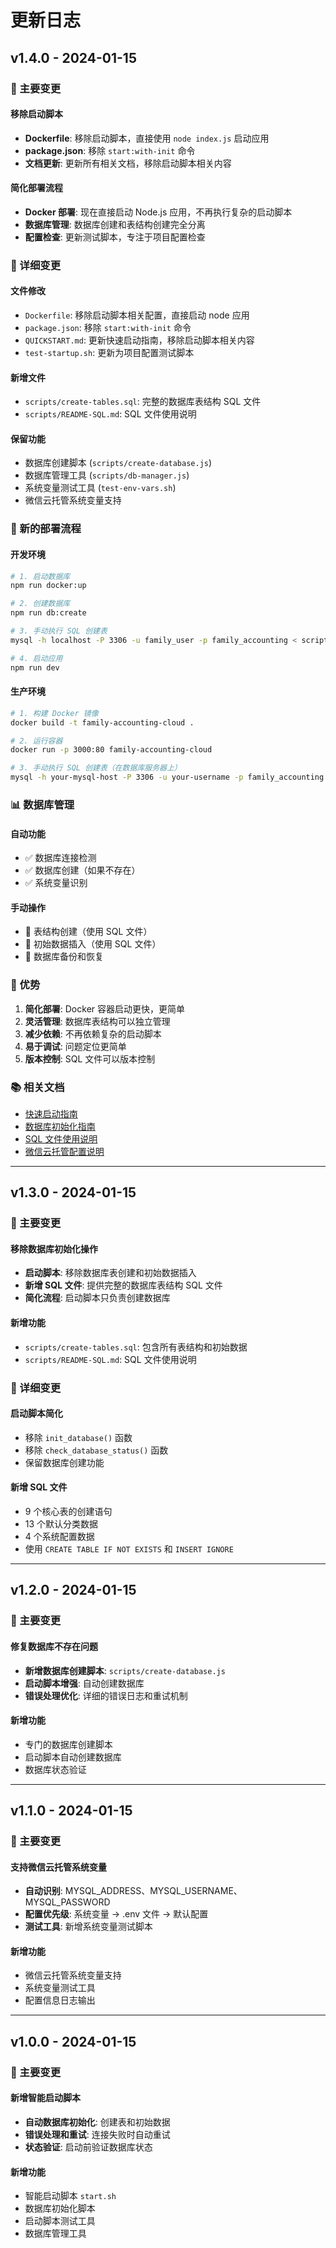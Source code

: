 # 更新日志

## v1.4.0 - 2024-01-15

### 🚀 主要变更

#### 移除启动脚本
- **Dockerfile**: 移除启动脚本，直接使用 `node index.js` 启动应用
- **package.json**: 移除 `start:with-init` 命令
- **文档更新**: 更新所有相关文档，移除启动脚本相关内容

#### 简化部署流程
- **Docker 部署**: 现在直接启动 Node.js 应用，不再执行复杂的启动脚本
- **数据库管理**: 数据库创建和表结构创建完全分离
- **配置检查**: 更新测试脚本，专注于项目配置检查

### 📝 详细变更

#### 文件修改
- `Dockerfile`: 移除启动脚本相关配置，直接启动 node 应用
- `package.json`: 移除 `start:with-init` 命令
- `QUICKSTART.md`: 更新快速启动指南，移除启动脚本相关内容
- `test-startup.sh`: 更新为项目配置测试脚本

#### 新增文件
- `scripts/create-tables.sql`: 完整的数据库表结构 SQL 文件
- `scripts/README-SQL.md`: SQL 文件使用说明

#### 保留功能
- 数据库创建脚本 (`scripts/create-database.js`)
- 数据库管理工具 (`scripts/db-manager.js`)
- 系统变量测试工具 (`test-env-vars.sh`)
- 微信云托管系统变量支持

### 🔧 新的部署流程

#### 开发环境
```bash
# 1. 启动数据库
npm run docker:up

# 2. 创建数据库
npm run db:create

# 3. 手动执行 SQL 创建表
mysql -h localhost -P 3306 -u family_user -p family_accounting < scripts/create-tables.sql

# 4. 启动应用
npm run dev
```

#### 生产环境
```bash
# 1. 构建 Docker 镜像
docker build -t family-accounting-cloud .

# 2. 运行容器
docker run -p 3000:80 family-accounting-cloud

# 3. 手动执行 SQL 创建表（在数据库服务器上）
mysql -h your-mysql-host -P 3306 -u your-username -p family_accounting < scripts/create-tables.sql
```

### 📊 数据库管理

#### 自动功能
- ✅ 数据库连接检测
- ✅ 数据库创建（如果不存在）
- ✅ 系统变量识别

#### 手动操作
- 📝 表结构创建（使用 SQL 文件）
- 📝 初始数据插入（使用 SQL 文件）
- 📝 数据库备份和恢复

### 🎯 优势

1. **简化部署**: Docker 容器启动更快，更简单
2. **灵活管理**: 数据库表结构可以独立管理
3. **减少依赖**: 不再依赖复杂的启动脚本
4. **易于调试**: 问题定位更简单
5. **版本控制**: SQL 文件可以版本控制

### 📚 相关文档

- [快速启动指南](./QUICKSTART.md)
- [数据库初始化指南](./README-DATABASE.md)
- [SQL 文件使用说明](./scripts/README-SQL.md)
- [微信云托管配置说明](./WECHAT_CLOUD_SETUP.md)

---

## v1.3.0 - 2024-01-15

### 🚀 主要变更

#### 移除数据库初始化操作
- **启动脚本**: 移除数据库表创建和初始数据插入
- **新增 SQL 文件**: 提供完整的数据库表结构 SQL 文件
- **简化流程**: 启动脚本只负责创建数据库

#### 新增功能
- `scripts/create-tables.sql`: 包含所有表结构和初始数据
- `scripts/README-SQL.md`: SQL 文件使用说明

### 📝 详细变更

#### 启动脚本简化
- 移除 `init_database()` 函数
- 移除 `check_database_status()` 函数
- 保留数据库创建功能

#### 新增 SQL 文件
- 9 个核心表的创建语句
- 13 个默认分类数据
- 4 个系统配置数据
- 使用 `CREATE TABLE IF NOT EXISTS` 和 `INSERT IGNORE`

---

## v1.2.0 - 2024-01-15

### 🚀 主要变更

#### 修复数据库不存在问题
- **新增数据库创建脚本**: `scripts/create-database.js`
- **启动脚本增强**: 自动创建数据库
- **错误处理优化**: 详细的错误日志和重试机制

#### 新增功能
- 专门的数据库创建脚本
- 启动脚本自动创建数据库
- 数据库状态验证

---

## v1.1.0 - 2024-01-15

### 🚀 主要变更

#### 支持微信云托管系统变量
- **自动识别**: MYSQL_ADDRESS、MYSQL_USERNAME、MYSQL_PASSWORD
- **配置优先级**: 系统变量 → .env 文件 → 默认配置
- **测试工具**: 新增系统变量测试脚本

#### 新增功能
- 微信云托管系统变量支持
- 系统变量测试工具
- 配置信息日志输出

---

## v1.0.0 - 2024-01-15

### 🚀 主要变更

#### 新增智能启动脚本
- **自动数据库初始化**: 创建表和初始数据
- **错误处理和重试**: 连接失败时自动重试
- **状态验证**: 启动前验证数据库状态

#### 新增功能
- 智能启动脚本 `start.sh`
- 数据库初始化脚本
- 启动脚本测试工具
- 数据库管理工具 